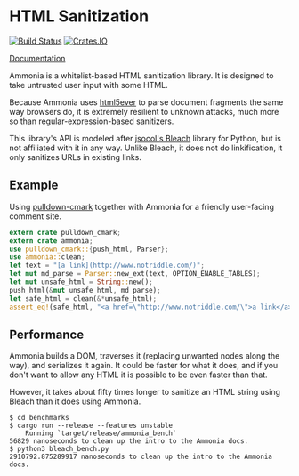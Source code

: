 HTML Sanitization
=================

[![Build Status](https://travis-ci.org/notriddle/rust-ammonia.svg)](https://travis-ci.org/notriddle/rust-ammonia)
[![Crates.IO](https://img.shields.io/crates/v/ammonia.svg)](https://crates.io/crates/ammonia)

[Documentation](https://www.notriddle.com/rustdoc/ammonia/)

Ammonia is a whitelist-based HTML sanitization library. It is designed to
take untrusted user input with some HTML.

Because Ammonia uses [html5ever] to parse document fragments the same way
browsers do, it is extremely resilient to unknown attacks, much more so
than regular-expression-based sanitizers.
 
This library's API is modeled after [jsocol's Bleach] library for Python,
but is not affiliated with it in any way. Unlike Bleach, it does not do
linkification, it only sanitizes URLs in existing links.

[html5ever]: https://github.com/servo/html5ever "The HTML parser in Servo"
[jsocol's Bleach]: https://github.com/jsocol/bleach


Example
-------

Using [pulldown-cmark] together with Ammonia for a friendly user-facing comment
site.

```rust
extern crate pulldown_cmark;
extern crate ammonia;
use pulldown_cmark::{push_html, Parser};
use ammonia::clean;
let text = "[a link](http://www.notriddle.com/)";
let mut md_parse = Parser::new_ext(text, OPTION_ENABLE_TABLES);
let mut unsafe_html = String::new();
push_html(&mut unsafe_html, md_parse);
let safe_html = clean(&*unsafe_html);
assert_eq!(safe_html, "<a href=\"http://www.notriddle.com/\">a link</a>");
```

[pulldown-cmark]: https://github.com/google/pulldown-cmark


Performance
-----------

Ammonia builds a DOM, traverses it (replacing unwanted nodes along the way),
and serializes it again. It could be faster for what it does, and if you don't
want to allow any HTML it is possible to be even faster than that.

However, it takes about fifty times longer to sanitize an HTML string using
Bleach than it does using Ammonia.

    $ cd benchmarks
    $ cargo run --release --features unstable
        Running `target/release/ammonia_bench`
    56829 nanoseconds to clean up the intro to the Ammonia docs.
    $ python3 bleach_bench.py
    2910792.875289917 nanoseconds to clean up the intro to the Ammonia docs.


